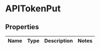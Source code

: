 

# APITokenPut

## Properties

Name | Type | Description | Notes
------------ | ------------- | ------------- | -------------



